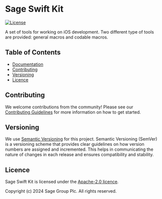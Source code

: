 
# Sage Swift Kit
[![License](https://img.shields.io/badge/License-Apache_2.0-blue.svg)](https://opensource.org/licenses/Apache-2.0)

A set of tools for working on iOS development. 
Two different type of tools are provided: general macros and codable macros.

## Table of Contents
  - [Documentation](/Documentation/README.md)
  - [Contributing](#contributing)
  - [Versioning](#versioning)
  - [Licence](#licence)

## Contributing
We welcome contributions from the community! Please see our [Contributing Guidelines](CONTRIBUTING.md) for more information on how to get started.

## Versioning
We use [Semantic Versioning](https://semver.org) for this project. Semantic Versioning (SemVer) is a versioning scheme that provides clear guidelines on how version numbers are assigned and incremented. This helps in communicating the nature of changes in each release and ensures compatibility and stability.

## Licence
Sage Swift Kit is licensed under the [Apache-2.0 licence](LICENSE).

Copyright (c) 2024 Sage Group Plc. All rights reserved.